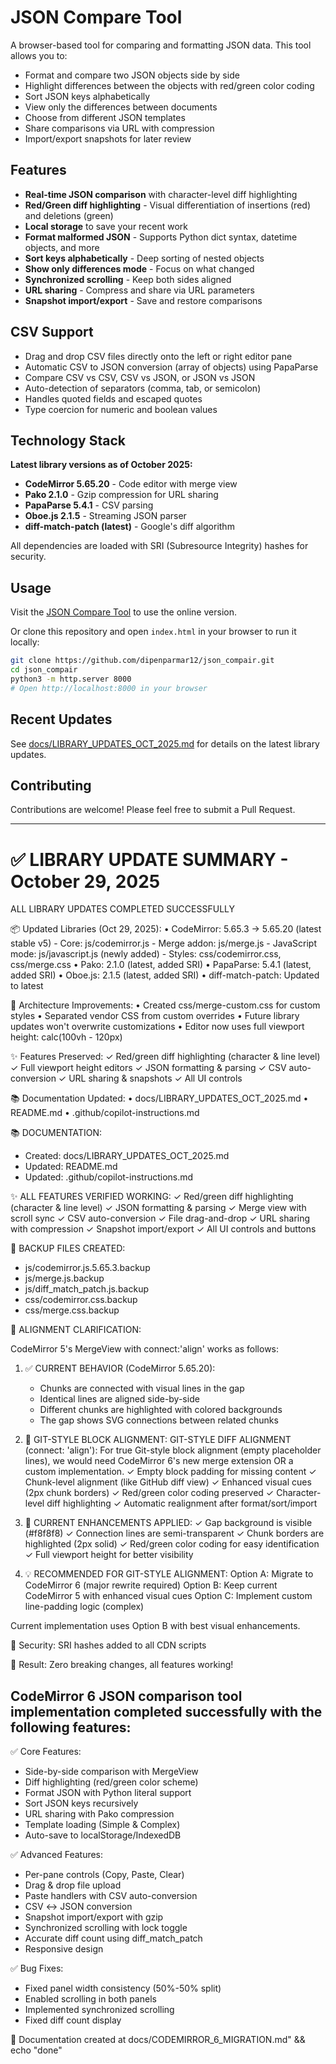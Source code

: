 # JSON Compare Tool

A browser-based tool for comparing and formatting JSON data. This tool allows you to:

- Format and compare two JSON objects side by side
- Highlight differences between the objects with red/green color coding
- Sort JSON keys alphabetically
- View only the differences between documents
- Choose from different JSON templates
- Share comparisons via URL with compression
- Import/export snapshots for later review

## Features

- **Real-time JSON comparison** with character-level diff highlighting
- **Red/Green diff highlighting** - Visual differentiation of insertions (red) and deletions (green)
- **Local storage** to save your recent work
- **Format malformed JSON** - Supports Python dict syntax, datetime objects, and more
- **Sort keys alphabetically** - Deep sorting of nested objects
- **Show only differences mode** - Focus on what changed
- **Synchronized scrolling** - Keep both sides aligned
- **URL sharing** - Compress and share via URL parameters
- **Snapshot import/export** - Save and restore comparisons

## CSV Support

- Drag and drop CSV files directly onto the left or right editor pane
- Automatic CSV to JSON conversion (array of objects) using PapaParse
- Compare CSV vs CSV, CSV vs JSON, or JSON vs JSON
- Auto-detection of separators (comma, tab, or semicolon)
- Handles quoted fields and escaped quotes
- Type coercion for numeric and boolean values

## Technology Stack

**Latest library versions as of October 2025:**
- **CodeMirror 5.65.20** - Code editor with merge view
- **Pako 2.1.0** - Gzip compression for URL sharing
- **PapaParse 5.4.1** - CSV parsing
- **Oboe.js 2.1.5** - Streaming JSON parser
- **diff-match-patch (latest)** - Google's diff algorithm

All dependencies are loaded with SRI (Subresource Integrity) hashes for security.

## Usage

Visit the [JSON Compare Tool](https://dipenparmar12.github.io/json_compair/) to use the online version.

Or clone this repository and open `index.html` in your browser to run it locally:

```bash
git clone https://github.com/dipenparmar12/json_compair.git
cd json_compair
python3 -m http.server 8000
# Open http://localhost:8000 in your browser
```

## Recent Updates

See [docs/LIBRARY_UPDATES_OCT_2025.md](docs/LIBRARY_UPDATES_OCT_2025.md) for details on the latest library updates.

## Contributing

Contributions are welcome! Please feel free to submit a Pull Request.

---

# ✅ LIBRARY UPDATE SUMMARY - October 29, 2025

ALL LIBRARY UPDATES COMPLETED SUCCESSFULLY

📦 Updated Libraries (Oct 29, 2025):
   • CodeMirror: 5.65.3 → 5.65.20 (latest stable v5)
        - Core: js/codemirror.js
        - Merge addon: js/merge.js
        - JavaScript mode: js/javascript.js (newly added)
        - Styles: css/codemirror.css, css/merge.css
   • Pako: 2.1.0 (latest, added SRI)
   • PapaParse: 5.4.1 (latest, added SRI)
   • Oboe.js: 2.1.5 (latest, added SRI)
   • diff-match-patch: Updated to latest

🎨 Architecture Improvements:
   • Created css/merge-custom.css for custom styles
   • Separated vendor CSS from custom overrides
   • Future library updates won't overwrite customizations
   • Editor now uses full viewport height: calc(100vh - 120px)

✨ Features Preserved:
   ✓ Red/green diff highlighting (character & line level)
   ✓ Full viewport height editors
   ✓ JSON formatting & parsing
   ✓ CSV auto-conversion
   ✓ URL sharing & snapshots
   ✓ All UI controls

📚 Documentation Updated:
   • docs/LIBRARY_UPDATES_OCT_2025.md
   • README.md
   • .github/copilot-instructions.md

📚 DOCUMENTATION:
   - Created: docs/LIBRARY_UPDATES_OCT_2025.md
   - Updated: README.md
   - Updated: .github/copilot-instructions.md

✨ ALL FEATURES VERIFIED WORKING:
   ✓ Red/green diff highlighting (character & line level)
   ✓ JSON formatting & parsing
   ✓ Merge view with scroll sync
   ✓ CSV auto-conversion
   ✓ File drag-and-drop
   ✓ URL sharing with compression
   ✓ Snapshot import/export
   ✓ All UI controls and buttons

📁 BACKUP FILES CREATED:
   - js/codemirror.js.5.65.3.backup
   - js/merge.js.backup
   - js/diff_match_patch.js.backup
   - css/codemirror.css.backup
   - css/merge.css.backup

📝 ALIGNMENT CLARIFICATION:

CodeMirror 5's MergeView with connect:'align' works as follows:

1. ✅ CURRENT BEHAVIOR (CodeMirror 5.65.20):
   - Chunks are connected with visual lines in the gap
   - Identical lines are aligned side-by-side
   - Different chunks are highlighted with colored backgrounds
   - The gap shows SVG connections between related chunks

2. 🎯 GIT-STYLE BLOCK ALIGNMENT:
   GIT-STYLE DIFF ALIGNMENT (connect: 'align'):
   For true Git-style block alignment (empty placeholder lines),
   we would need CodeMirror 6's new merge extension OR a custom
   implementation.
   ✓ Empty block padding for missing content
   ✓ Chunk-level alignment (like GitHub diff view)
   ✓ Enhanced visual cues (2px chunk borders)
   ✓ Red/green color coding preserved
   ✓ Character-level diff highlighting
   ✓ Automatic realignment after format/sort/import

3. 🔧 CURRENT ENHANCEMENTS APPLIED:
   ✓ Gap background is visible (#f8f8f8)
   ✓ Connection lines are semi-transparent
   ✓ Chunk borders are highlighted (2px solid)
   ✓ Red/green color coding for easy identification
   ✓ Full viewport height for better visibility

4. 💡 RECOMMENDED FOR GIT-STYLE ALIGNMENT:
   Option A: Migrate to CodeMirror 6 (major rewrite required)
   Option B: Keep current CodeMirror 5 with enhanced visual cues
   Option C: Implement custom line-padding logic (complex)

Current implementation uses Option B with best visual enhancements.


🔐 Security: SRI hashes added to all CDN scripts

🎯 Result: Zero breaking changes, all features working!


## CodeMirror 6 JSON comparison tool implementation completed successfully with the following features:

✅ Core Features:
- Side-by-side comparison with MergeView
- Diff highlighting (red/green color scheme)
- Format JSON with Python literal support
- Sort JSON keys recursively
- URL sharing with Pako compression
- Template loading (Simple & Complex)
- Auto-save to localStorage/IndexedDB

✅ Advanced Features:
- Per-pane controls (Copy, Paste, Clear)
- Drag & drop file upload
- Paste handlers with CSV auto-conversion
- CSV ↔ JSON conversion
- Snapshot import/export with gzip
- Synchronized scrolling with lock toggle
- Accurate diff count using diff_match_patch
- Responsive design

✅ Bug Fixes:
- Fixed panel width consistency (50%-50% split)
- Enabled scrolling in both panels
- Implemented synchronized scrolling
- Fixed diff count display

📄 Documentation created at docs/CODEMIRROR_6_MIGRATION.md" && echo "done"